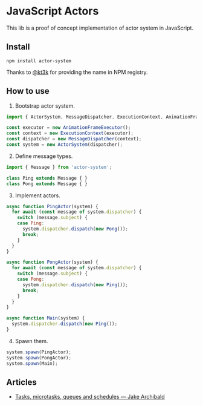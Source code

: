 # JavaScript Actors

This lib is a proof of concept implementation of actor system in JavaScript.

## Install

    npm install actor-system

Thanks to [@kt3k](https://github.com/kt3k) for providing the name in NPM registry.

## How to use

1. Bootstrap actor system.

```javascript
import { ActorSystem, MessageDispatcher, ExecutionContext, AnimationFrameExecutor } from 'actor-system';

const executor = new AnimationFrameExecutor();
const context = new ExecutionContext(executor);
const dispatcher = new MessageDispatcher(context);
const system = new ActorSystem(dispatcher);
```

2. Define message types.

```javascript
import { Message } from 'actor-system';

class Ping extends Message { }
class Pong extends Message { }
```

3. Implement actors.

```javascript
async function PingActor(system) {
  for await (const message of system.dispatcher) {
    switch (message.subject) {
    case Ping:
      system.dispatcher.dispatch(new Pong());
      break;
    }
  }
}

async function PongActor(system) {
  for await (const message of system.dispatcher) {
    switch (message.subject) {
    case Pong:
      system.dispatcher.dispatch(new Ping());
      break;
    }
  }
}

async function Main(system) {
  system.dispatcher.dispatch(new Ping());
}
```

4. Spawn them.

```javascript
system.spawn(PingActor);
system.spawn(PongActor);
system.spawn(Main);
```

## Articles

 * [Tasks, microtasks, queues and schedules — Jake Archibald](https://jakearchibald.com/2015/tasks-microtasks-queues-and-schedules/)
